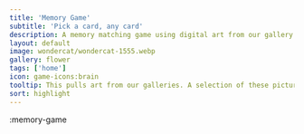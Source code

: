 ```yaml
---
title: 'Memory Game'
subtitle: 'Pick a card, any card'
description: A memory matching game using digital art from our gallery
layout: default
image: wondercat/wondercat-1555.webp
gallery: flower
tags: ['home']
icon: game-icons:brain
tooltip: This pulls art from our galleries. A selection of these pictures are available on our redbubble. https://www.redbubble.com/people/CafePurr/shop
sort: highlight
---
```

:memory-game
